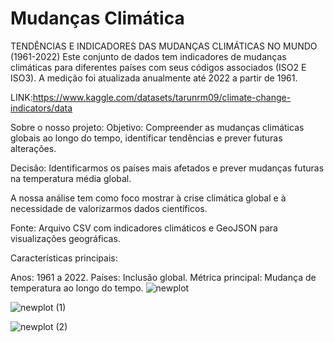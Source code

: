 # Mudanças Climática
TENDÊNCIAS E INDICADORES DAS MUDANÇAS CLIMÁTICAS NO MUNDO (1961-2022)
Este conjunto de dados tem indicadores de mudanças climáticas para diferentes países com seus códigos associados (ISO2 E ISO3). A medição foi atualizada anualmente até 2022 a partir de 1961.

LINK:https://www.kaggle.com/datasets/tarunrm09/climate-change-indicators/data

Sobre o nosso projeto:
Objetivo: Compreender as mudanças climáticas globais ao longo do tempo, identificar tendências e prever futuras alterações.

Decisão: Identificarmos os países mais afetados e prever mudanças futuras na temperatura média global.

A nossa análise tem como foco mostrar à crise climática global e à necessidade de valorizarmos dados científicos.

Fonte: Arquivo CSV com indicadores climáticos e GeoJSON para visualizações geográficas.

Características principais:

Anos: 1961 a 2022.
Países: Inclusão global.
Métrica principal: Mudança de temperatura ao longo do tempo.
![newplot](https://github.com/user-attachments/assets/5b6e9e34-6d20-4ade-ae21-146233358455)

![newplot (1)](https://github.com/user-attachments/assets/780c8834-873f-4d25-9c57-4d69bc6001fa)

![newplot (2)](https://github.com/user-attachments/assets/b9327cc7-368b-42c1-95d4-85edbe39c219)




